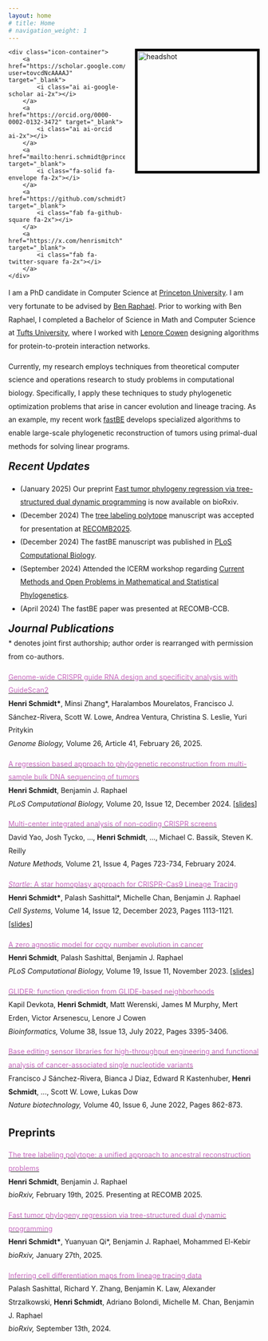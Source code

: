 ```yaml
---
layout: home
# title: Home
# navigation_weight: 1
---
```


<style type="text/css">
.image-left {
  display: block;
  margin-left: 20px;
  margin-right: auto;
  float: right;
}
.spaced-lines {line-height: 20pt;} 
</style>

<div class="image-icon-wrapper">
    <img src="images/headshot.jpg" alt="headshot" class="image-left" width="240px" style="border: 5px solid black;">

    <div class="icon-container">
        <a href="https://scholar.google.com/citations?user=tovcdNcAAAAJ" target="_blank">
            <i class="ai ai-google-scholar ai-2x"></i>
        </a>
        <a href="https://orcid.org/0000-0002-0132-3472" target="_blank">
            <i class="ai ai-orcid ai-2x"></i>
        </a>
        <a href="mailto:henri.schmidt@princeton.edu" target="_blank">
            <i class="fa-solid fa-envelope fa-2x"></i>
        </a>
        <a href="https://github.com/schmidt73" target="_blank">
            <i class="fab fa-github-square fa-2x"></i>
        </a>
        <a href="https://x.com/henrismitch" target="_blank">
            <i class="fab fa-twitter-square fa-2x"></i>
        </a>
    </div>
</div>

<div markdown="1" class="spaced-lines">

I am a PhD candidate in Computer Science at [Princeton
University](https://www.cs.princeton.edu). I am very fortunate to be advised by
[Ben Raphael](https://www.cs.princeton.edu/people/profile/braphael). Prior to working with
Ben Raphael, I completed a Bachelor of Science in Math and Computer Science
at [Tufts University](https://www.tufts.edu/), where I worked with 
[Lenore Cowen](https://www.cs.tufts.edu/~cowen/) designing algorithms for 
protein-to-protein interaction networks.

Currently, my research employs techniques from theoretical computer science
and operations research to study problems in computational biology. Specifically, I 
apply these techniques to study phylogenetic optimization problems that arise in 
cancer evolution and lineage tracing. As an example,
my recent work [fastBE](https://doi.org/10.1371/journal.pcbi.1012631) develops 
specialized algorithms to enable large-scale phylogenetic reconstruction 
of tumors using primal-dual methods for solving linear programs.

<h2 style="margin-top:0px;"><i>Recent Updates</i></h2>

<ul>
<li>(January 2025) Our preprint <a href="https://www.biorxiv.org/content/10.1101/2025.01.24.634761v1">Fast tumor phylogeny regression via tree-structured dual dynamic programming</a> is now available on bioRxiv.</li>
<li>(December 2024) The <a href="https://www.biorxiv.org/content/10.1101/2025.02.14.638328v1.abstract">tree labeling polytope</a> manuscript was accepted for presentation at <a href="https://recomb.org/recomb2025/">RECOMB2025</a>.</li>
<li>(December 2024) The fastBE manuscript was published in <a href="https://doi.org/10.1371/journal.pcbi.1012631"> PLoS Computational Biology</a>.</li> 
<li>(September 2024) Attended the ICERM workshop regarding <a href="https://icerm.brown.edu/program/semester_program_workshop/sp-f24-w1#workshopparticipants">Current Methods and Open Problems in Mathematical and Statistical Phylogenetics</a>.</li>
<li>(April 2024) The fastBE paper was presented at RECOMB-CCB.</li>
</ul>

<h2 style="margin-top:0px;"><i>Journal Publications</i></h2>
<p style="margin-top:-15px;">* denotes joint first authorship; author order is rearranged with permission from co-authors. </p>

[<span style="color:#c869bf">Genome-wide CRISPR guide RNA design and specificity analysis with GuideScan2</span>](https://genomebiology.biomedcentral.com/articles/10.1186/s13059-025-03488-8)     
**Henri Schmidt\***, Minsi Zhang\*, Haralambos Mourelatos, Francisco J. Sánchez-Rivera, Scott W. Lowe, Andrea Ventura, Christina S. Leslie, Yuri Pritykin<br>
*Genome Biology,* Volume 26, Article 41, February 26, 2025.

[<span style="color:#c869bf">A regression based approach to phylogenetic reconstruction from multi-sample bulk DNA sequencing of tumors</span>](https://doi.org/10.1371/journal.pcbi.1012631)     
**Henri Schmidt**, Benjamin J. Raphael<br>
*PLoS Computational Biology,* Volume 20, Issue 12, December 2024. [[slides](slides/fastbe.pdf)]

[<span style="color:#c869bf">Multi-center integrated analysis of non-coding CRISPR screens</span>](https://www.nature.com/articles/s41592-024-02216-7)     
David Yao, Josh Tycko, ..., **Henri Schmidt**, ..., Michael C. Bassik, Steven K. Reilly<br>
*Nature Methods,* Volume 21, Issue 4, Pages 723-734, February 2024.

[<span style="color:#c869bf"><i>Startle</i>: A star homoplasy approach for CRISPR-Cas9 Lineage Tracing</span>](https://doi.org/10.1016/j.cels.2023.11.005)     
**Henri Schmidt\***, Palash Sashittal\*, Michelle Chan, Benjamin J. Raphael<br>
*Cell Systems,* Volume 14, Issue 12, December 2023, Pages 1113-1121. [[slides](slides/startle.pdf)]

[<span style="color:#c869bf">A zero agnostic model for copy number evolution in cancer</span>](https://journals.plos.org/ploscompbiol/article?id=10.1371/journal.pcbi.1011590)     
**Henri Schmidt**, Palash Sashittal, Benjamin J. Raphael<br>
*PLoS Computational Biology,* Volume 19, Issue 11, November 2023. [[slides](slides/zcnt.pdf)]   

[<span style="color:#c869bf">GLIDER: function prediction from GLIDE-based neighborhoods</span>](https://academic.oup.com/bioinformatics/article/38/13/3395/6586285)     
Kapil Devkota, **Henri Schmidt**, Matt Werenski, James M Murphy, Mert Erden, Victor Arsenescu, Lenore J Cowen<br>
*Bioinformatics,* Volume 38, Issue 13, July 2022, Pages 3395-3406.

[<span style="color:#c869bf">Base editing sensor libraries for high-throughput engineering and functional analysis of cancer-associated single nucleotide variants</span>](https://www.nature.com/articles/s41587-021-01172-3)     
Francisco J Sánchez-Rivera, Bianca J Diaz, Edward R Kastenhuber, **Henri Schmidt**, ..., Scott W. Lowe, Lukas Dow<br>
*Nature biotechnology,* Volume 40, Issue 6, June 2022, Pages 862-873.

## Preprints

[<span style="color:#c869bf">The tree labeling polytope: a unified approach to ancestral reconstruction problems</span>](https://www.biorxiv.org/content/10.1101/2025.02.14.638328v1.abstract)<br>
**Henri Schmidt**, Benjamin J. Raphael<br>
*bioRxiv,* February 19th, 2025. Presenting at RECOMB 2025.

[<span style="color:#c869bf">Fast tumor phylogeny regression via tree-structured dual dynamic programming</span>](https://www.biorxiv.org/content/10.1101/2025.01.24.634761v1)<br>
**Henri Schmidt\***, Yuanyuan Qi\*, Benjamin J. Raphael, Mohammed El-Kebir<br>
*bioRxiv,* January 27th, 2025.

[<span style="color:#c869bf">Inferring cell differentiation maps from lineage tracing data</span>](https://doi.org/10.1101/2024.09.09.611835)     
Palash Sashittal, Richard Y. Zhang, Benjamin K. Law, Alexander Strzalkowski, **Henri Schmidt**, Adriano Bolondi, Michelle M. Chan, Benjamin J. Raphael<br>
*bioRxiv,* September 13th, 2024.
&nbsp;
